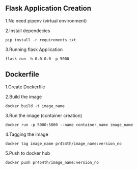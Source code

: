 ## Flask Application Creation

1.No need pipenv (virtual environment)

2.Install dependecies

```
pip install -r requirements.txt
```

3.Running flask Application

```
flask run -h 0.0.0.0 -p 5000
```

## Dockerfile

1.Create Dockerfile

2.Build the image

```
docker build -t image_name .
```

3.Run the image (container creation)

```
docker run -p 5000:5000 --name container_name image_name
```

4.Tagging the image

```
docker tag image_name pr454th/image_name:version_no
```

5.Push to docker hub

```
docker push pr454th/image_name:version_no
```
